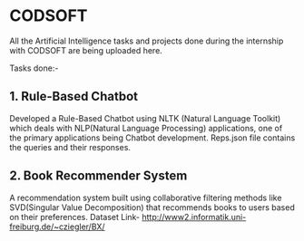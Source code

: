 # CODSOFT
All the Artificial Intelligence tasks and projects done during the internship with CODSOFT are being uploaded here.

Tasks done:-
## 1. Rule-Based Chatbot 
Developed a Rule-Based Chatbot using NLTK (Natural Language Toolkit) which deals with NLP(Natural Language Processing) applications, one of the primary applications being Chatbot development. Reps.json file contains the queries and their responses.

## 2. Book Recommender System
A recommendation system built using collaborative filtering methods like SVD(Singular Value Decomposition) that recommends books to users based on their preferences.
Dataset Link- http://www2.informatik.uni-freiburg.de/~cziegler/BX/
